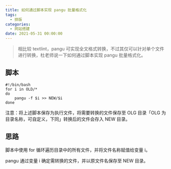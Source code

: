 ```yaml
---
title: 如何通过脚本实现 pangu 批量格式化
tags:
  - 排版
categories:
  - 网站搭建
date: 2021-05-31 00:00:00
---
```


> 相比较 textlint，pangu 可实现全文格式转换，不过其仅可以针对单个文件进行转换，杜老师说一下如何通过脚本实现 pangu 批量格式化。

<!-- more -->

## 脚本

```
#!/bin/bash
for i in OLD/*
do
	pangu -f $i >> NEW/$i
done
```

注意：将上述脚本保存为执行文件，将需要转换的文件保存至 OLG 目录「OLG 为目录名称，可自定义，下同」转换后的文件会存入 NEW 目录。

## 思路

脚本中使用 for 循环遍历目录中的所有文件，并将文件名称赋值给变量 i。

pangu 通过变量 i 确定需转换的文件，并以原文件名保存至 NEW 目录。
